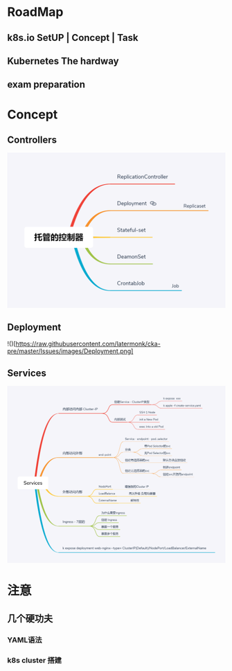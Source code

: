 #  RoadMap


## k8s.io SetUP | Concept | Task   


## Kubernetes The hardway   


## exam preparation


# Concept   

## Controllers   
![](https://raw.githubusercontent.com/latermonk/cka-pre/master/Issues/images/Pod-Controller.png) 

## Deployment

!()[https://raw.githubusercontent.com/latermonk/cka-pre/master/Issues/images/Deployment.png]

## Services   
![](https://raw.githubusercontent.com/latermonk/cka-pre/master/Issues/images/Services-Detail.png)


#  注意  
##  几个硬功夫   

###  YAML语法 
###  k8s cluster 搭建  

